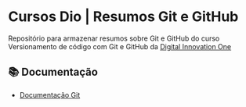 # Cursos Dio | Resumos Git e GitHub

Repositório para armazenar resumos sobre Git e GitHub do curso Versionamento de código com Git e GitHub da [Digital Innovation One](https://www.dio.me/)

## 📚 Documentação
- [Documentação Git](https://git-scm.com/doc)



